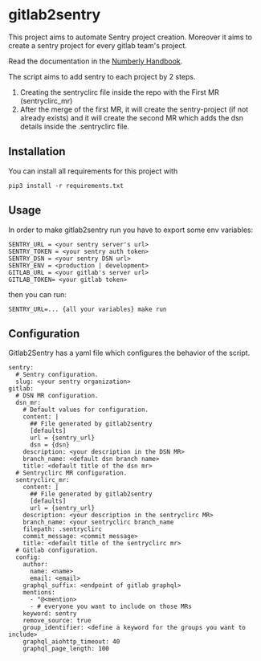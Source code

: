 # gitlab2sentry

This project aims to automate Sentry project creation. Moreover it aims to create a sentry project for every gitlab team's project.

Read the documentation in the [Numberly Handbook](https://pages.numberly.in/numberly/handbook/Numberly/Software/Sentry%20at%20numberly/).

The script aims to add sentry to each project by 2 steps.
1. Creating the sentryclirc file inside the repo with the First MR (sentryclirc_mr)
2. After the merge of the first MR, it will create the sentry-project (if not already exists)
and it will create the second MR which adds the dsn details inside the .sentryclirc file.

## Installation

You can install all requirements for this project with
```
pip3 install -r requirements.txt
```


## Usage

In order to make gitlab2sentry run you have to export some env variables:

```
SENTRY_URL = <your sentry server's url>
SENTRY_TOKEN = <your sentry auth token>
SENTRY_DSN = <your sentry DSN url>
SENTRY_ENV = <production | development>
GITLAB_URL = <your gitlab's server url>
GITLAB_TOKEN= <your gitlab token>
```

then you can run:
```
SENTRY_URL=... {all your variables} make run
```


## Configuration

Gitlab2Sentry has a yaml file which configures the behavior of the script.
```
sentry:
  # Sentry configuration.
  slug: <your sentry organization>
gitlab:
  # DSN MR configuration.
  dsn_mr:
    # Default values for configuration.
    content: |
      ## File generated by gitlab2sentry
      [defaults]
      url = {sentry_url}
      dsn = {dsn}
    description: <your description in the DSN MR>
    branch_name: <default dsn branch name>
    title: <default title of the dsn mr>
  # Sentryclirc MR configuration.
  sentryclirc_mr:
    content: |
      ## File generated by gitlab2sentry
      [defaults]
      url = {sentry_url}
    description: <your description in the sentryclirc MR>
    branch_name: <your sentryclirc branch_name
    filepath: .sentryclirc
    commit_message: <commit message>
    title: <default title of the sentryclirc mr>
  # Gitlab configuration.
  config:
    author:
      name: <name>
      email: <email>
    graphql_suffix: <endpoint of gitlab graphql>
    mentions:
      - "@<mention>
      - # everyone you want to include on those MRs
    keyword: sentry
    remove_source: true
    group_identifier: <define a keyword for the groups you want to include>
    graphql_aiohttp_timeout: 40
    graphql_page_length: 100

```